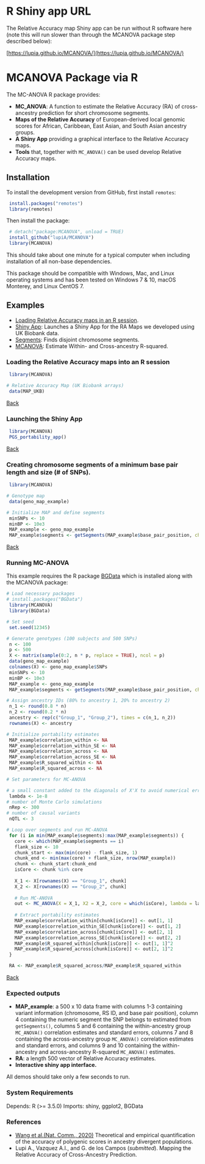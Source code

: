 # R Shiny app URL

The Relative Accuracy map Shiny app can be run without R software here (note this will run slower than through the MCANOVA package step described below):

[https://lupia.github.io/MCANOVA/](https://lupia.github.io/MCANOVA/)

# MCANOVA Package via R

The MC-ANOVA R package provides:
  
  - **MC_ANOVA**: A function to estimate the Relative Accuracy (RA) of cross-ancestry prediction for short chromosome segments.
  - **Maps of the Relative Accuracy** of European-derived local genomic scores for African, Caribbean, East Asian, and South Asian ancestry groups.
  - **A Shiny App** providing a graphical interface to the Relative Accuracy maps.
  - **Tools** that, together with `MC_ANOVA()` can be used develop Relative Accuracy maps.

## Installation

To install the development version from GitHub, first install `remotes`: 
```r 
 install.packages("remotes")
 library(remotes)
```
   
Then install the package:
```r
 # detach("package:MCANOVA", unload = TRUE)
 install_github("lupiA/MCANOVA")
 library(MCANOVA)
```
This should take about one minute for a typical computer when including installation of all non-base dependencies.

This package should be compatible with Windows, Mac, and Linux operating systems and has been tested on Windows 7 & 10, macOS Monterey, and Linux CentOS 7.

<div id="MENUE" />

 
## Examples

 - [Loading Relative Accuracy maps in an R session](#DATA).
 - [Shiny App](#APP): Launches a Shiny App for the RA Maps we developed using UK Biobank data.
 - [Segments](#SEGMENTS): Finds disjoint chromosome segments.
 - [MCANOVA](#MCANOVA): Estimate Within- and Cross-ancestry R-squared.



<div id="DATA" />
  
### Loading the Relative Accuracy maps into an R session

```r
 library(MCANOVA)

# Relative Accuracy Map (UK Biobank arrays)
 data(MAP_UKB)
```

[Back](#MENUE)

   

<div id="APP" />


### Launching the Shiny App

```r
 library(MCANOVA)
 PGS_portability_app()
```

[Back](#MENUE)



<div id="SEGMENTS" />


### Creating chromosome segments of a minimum base pair length and size (# of SNPs).


```r
 library(MCANOVA)

# Genotype map
 data(geno_map_example)

# Initialize MAP and define segments
 minSNPs <- 10
 minBP <- 10e3
 MAP_example <- geno_map_example
 MAP_example$segments <- getSegments(MAP_example$base_pair_position, chr = MAP_example$chromosome, minBPSize = minBP, minSize = minSNPs, verbose = TRUE)

```


[Back](#MENUE)



<div id="MCANOVA" />


### Running MC-ANOVA 


This example requires the R package [BGData](https://github.com/QuantGen/BGData/tree/master) which is installed along with the MCANOVA package:

```r
# Load necessary packages
# install.packages("BGData")
 library(MCANOVA)
 library(BGData)

# Set seed
 set.seed(12345)

# Generate genotypes (100 subjects and 500 SNPs)
 n <- 100
 p <- 500
 X <- matrix(sample(0:2, n * p, replace = TRUE), ncol = p)
 data(geno_map_example)
 colnames(X) <- geno_map_example$SNPs
 minSNPs <- 10
 minBP <- 10e3
 MAP_example <- geno_map_example
 MAP_example$segments <- getSegments(MAP_example$base_pair_position, chr = MAP_example$chromosome, minBPSize = minBP, minSize = minSNPs, verbose = TRUE)

# Assign ancestry IDs (80% to ancestry 1, 20% to ancestry 2)
 n_1 <- round(0.8 * n)
 n_2 <- round(0.2 * n)
 ancestry <- rep(c("Group_1", "Group_2"), times = c(n_1, n_2))
 rownames(X) <- ancestry

# Initialize portability estimates
 MAP_example$correlation_within <- NA
 MAP_example$correlation_within_SE <- NA
 MAP_example$correlation_across <- NA
 MAP_example$correlation_across_SE <- NA
 MAP_example$R_squared_within <- NA
 MAP_example$R_squared_across <- NA

# Set parameters for MC-ANOVA

# a small constant added to the diagonals of X'X to avoid numerical errors when some SNPs are in perfect LD
 lambda <- 1e-8
# number of Monte Carlo simulations
 nRep <- 300
# number of causal variants
 nQTL <- 3

# Loop over segments and run MC-ANOVA
 for (i in min(MAP_example$segments):max(MAP_example$segments)) {
   core <- which(MAP_example$segments == i)
   flank_size <- 10
   chunk_start <- max(min(core) - flank_size, 1)
   chunk_end <- min(max(core) + flank_size, nrow(MAP_example))
   chunk <- chunk_start:chunk_end
   isCore <- chunk %in% core
  
   X_1 <- X[rownames(X) == "Group_1", chunk]
   X_2 <- X[rownames(X) == "Group_2", chunk]
  
   # Run MC-ANOVA
   out <- MC_ANOVA(X = X_1, X2 = X_2, core = which(isCore), lambda = lambda, nQTL = nQTL, nRep = nRep)
  
   # Extract portability estimates
   MAP_example$correlation_within[chunk[isCore]] <- out[1, 1]
   MAP_example$correlation_within_SE[chunk[isCore]] <- out[1, 2]
   MAP_example$correlation_across[chunk[isCore]] <- out[2, 1]
   MAP_example$correlation_across_SE[chunk[isCore]] <- out[2, 2]
   MAP_example$R_squared_within[chunk[isCore]] <- out[1, 1]^2
   MAP_example$R_squared_across[chunk[isCore]] <- out[2, 1]^2
 }

 RA <- MAP_example$R_squared_across/MAP_example$R_squared_within
```

[Back](#MENUE)

### Expected outputs

  - **MAP_example**: a 500 x 10 data frame with columns 1-3 containing variant information (chromosome, RS ID, and base pair position), column 4 containing the numeric segment the SNP belongs to estimated from `getSegments()`, columns 5 and 6 containing the within-ancestry group `MC_ANOVA()` correlation estimates and standard errors, columns 7 and 8 containing the across-ancestry group `MC_ANOVA()` correlation estimates and standard errors, and columns 9 and 10 containing the within-ancestry and across-ancestry R-squared `MC_ANOVA()` estimates.
  - **RA**: a length 500 vector of Relative Accuracy estimates.
  - **Interactive shiny app interface.**

All demos should take only a few seconds to run.

### System Requirements

Depends:
    R (>= 3.5.0)
Imports:
  shiny,
  ggplot2,
  BGData

### References

- [Wang et al.(Nat. Comm., 2020)](https://www.nature.com/articles/s41467-020-17719-y) Theoretical and empirical quantification of the accuracy of polygenic scores in ancestry divergent populations. 
- Lupi A., Vazquez A.I., and G. de los Campos (*submitted*). Mapping the Relative Accuracy of Cross-Ancestry Prediction.

